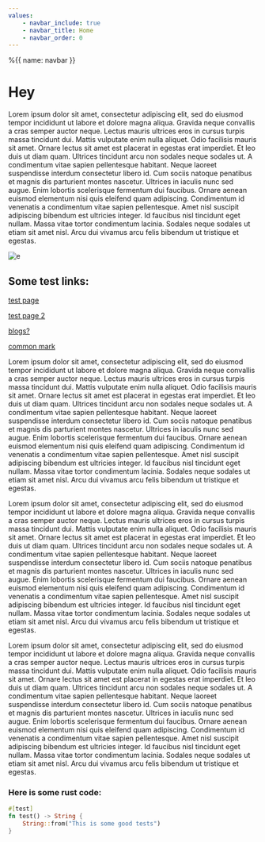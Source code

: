 ```yaml
---
values:
    - navbar_include: true
    - navbar_title: Home
    - navbar_order: 0
---
```

%{{
    name: navbar
}}

# Hey
Lorem ipsum dolor sit amet, consectetur adipiscing elit, sed do eiusmod tempor incididunt ut labore et dolore magna aliqua. Gravida neque convallis a cras semper auctor neque. Lectus mauris ultrices eros in cursus turpis massa tincidunt dui. Mattis vulputate enim nulla aliquet. Odio facilisis mauris sit amet. Ornare lectus sit amet est placerat in egestas erat imperdiet. Et leo duis ut diam quam. Ultrices tincidunt arcu non sodales neque sodales ut. A condimentum vitae sapien pellentesque habitant. Neque laoreet suspendisse interdum consectetur libero id. Cum sociis natoque penatibus et magnis dis parturient montes nascetur. Ultrices in iaculis nunc sed augue. Enim lobortis scelerisque fermentum dui faucibus. Ornare aenean euismod elementum nisi quis eleifend quam adipiscing. Condimentum id venenatis a condimentum vitae sapien pellentesque. Amet nisl suscipit adipiscing bibendum est ultricies integer. Id faucibus nisl tincidunt eget nullam. Massa vitae tortor condimentum lacinia. Sodales neque sodales ut etiam sit amet nisl. Arcu dui vivamus arcu felis bibendum ut tristique et egestas.

![e](assets/example.png)

## Some test links:
[test page](nottest/test.html)

[test page 2](test-path/test.html)

[blogs?](bloglist/)

[common mark](https://commonmark.org/#what)


Lorem ipsum dolor sit amet, consectetur adipiscing elit, sed do eiusmod tempor incididunt ut labore et dolore magna aliqua. Gravida neque convallis a cras semper auctor neque. Lectus mauris ultrices eros in cursus turpis massa tincidunt dui. Mattis vulputate enim nulla aliquet. Odio facilisis mauris sit amet. Ornare lectus sit amet est placerat in egestas erat imperdiet. Et leo duis ut diam quam. Ultrices tincidunt arcu non sodales neque sodales ut. A condimentum vitae sapien pellentesque habitant. Neque laoreet suspendisse interdum consectetur libero id. Cum sociis natoque penatibus et magnis dis parturient montes nascetur. Ultrices in iaculis nunc sed augue. Enim lobortis scelerisque fermentum dui faucibus. Ornare aenean euismod elementum nisi quis eleifend quam adipiscing. Condimentum id venenatis a condimentum vitae sapien pellentesque. Amet nisl suscipit adipiscing bibendum est ultricies integer. Id faucibus nisl tincidunt eget nullam. Massa vitae tortor condimentum lacinia. Sodales neque sodales ut etiam sit amet nisl. Arcu dui vivamus arcu felis bibendum ut tristique et egestas.

Lorem ipsum dolor sit amet, consectetur adipiscing elit, sed do eiusmod tempor incididunt ut labore et dolore magna aliqua. Gravida neque convallis a cras semper auctor neque. Lectus mauris ultrices eros in cursus turpis massa tincidunt dui. Mattis vulputate enim nulla aliquet. Odio facilisis mauris sit amet. Ornare lectus sit amet est placerat in egestas erat imperdiet. Et leo duis ut diam quam. Ultrices tincidunt arcu non sodales neque sodales ut. A condimentum vitae sapien pellentesque habitant. Neque laoreet suspendisse interdum consectetur libero id. Cum sociis natoque penatibus et magnis dis parturient montes nascetur. Ultrices in iaculis nunc sed augue. Enim lobortis scelerisque fermentum dui faucibus. Ornare aenean euismod elementum nisi quis eleifend quam adipiscing. Condimentum id venenatis a condimentum vitae sapien pellentesque. Amet nisl suscipit adipiscing bibendum est ultricies integer. Id faucibus nisl tincidunt eget nullam. Massa vitae tortor condimentum lacinia. Sodales neque sodales ut etiam sit amet nisl. Arcu dui vivamus arcu felis bibendum ut tristique et egestas.

Lorem ipsum dolor sit amet, consectetur adipiscing elit, sed do eiusmod tempor incididunt ut labore et dolore magna aliqua. Gravida neque convallis a cras semper auctor neque. Lectus mauris ultrices eros in cursus turpis massa tincidunt dui. Mattis vulputate enim nulla aliquet. Odio facilisis mauris sit amet. Ornare lectus sit amet est placerat in egestas erat imperdiet. Et leo duis ut diam quam. Ultrices tincidunt arcu non sodales neque sodales ut. A condimentum vitae sapien pellentesque habitant. Neque laoreet suspendisse interdum consectetur libero id. Cum sociis natoque penatibus et magnis dis parturient montes nascetur. Ultrices in iaculis nunc sed augue. Enim lobortis scelerisque fermentum dui faucibus. Ornare aenean euismod elementum nisi quis eleifend quam adipiscing. Condimentum id venenatis a condimentum vitae sapien pellentesque. Amet nisl suscipit adipiscing bibendum est ultricies integer. Id faucibus nisl tincidunt eget nullam. Massa vitae tortor condimentum lacinia. Sodales neque sodales ut etiam sit amet nisl. Arcu dui vivamus arcu felis bibendum ut tristique et egestas.

### Here is some rust code:
```rust
#[test]
fn test() -> String {
    String::from("This is some good tests")
}
```

